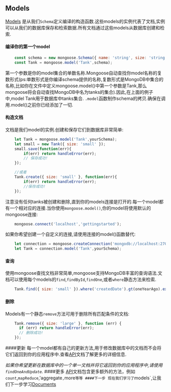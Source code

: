 ## Models 

[Models](#) 是从我们`Schema`定义编译的构造函数.这些models的实例代表了文档,实例可以从我们的数据库保存和检索数据.所有文档通过这些models从数据库创建和检索.

#### 编译你的第一个model

```js
	const schema = new mongoose.Schema({ name: 'string', size: 'string' });
	const Tank = mongoose.model('Tank',schema);
```
第一个参数是你的model集合的单数名称.Mongoose自动查找你model名称的复数形式(ps:单数形式是你编译schema提供的名称,复数形式是MongoDB中集合的名称,比如你在文件中定义mongoose.model()中第一个参数是Tank,那么mongoose将会自动查找MongoDB中名为tanks的集合).因此,在上面的例子中,model Tank用于数据库中tanks集合. `.model`函数制作schema的拷贝.确保在调用.model()之前你已经添加了一切.

#### 构造文档

文档是我们model的实例.创建和保存它们到数据库非常简单:
```js
	let Tank = mongoose.model('Tank',yourSchema);
	let small = new Tank({ size: 'small' });
	small.save(function(err){
		if(err) return handleError(err);
		// 保存成功!
	});

	//或者
	Tank.create({ size: 'small' }, function(err){
		if(err) return handleError(err);
		//保存成功!
	});
```
注意没有任何tanks被创建和删除,直到你的models连接是打开的.每一个model都有一个相对应的连接.当你使用`mongoose.model()`,你的model将使用默认的mongoose连接:
```js
	mongoose.connect('localhost','gettingstarted');
```
如果你希望创建一个自定义的连接,请使用连接的model()函数替代:
```js
	let connection = mongoose.createConnection('mongodb://localhost:27017/test');
	let Tank = connection.model('Tank',yourSchema);
```
#### 查询

使用mongoose查找文档非常简单,mongoose支持MongoDB丰富的查询语法.文档可以使用每个models的`find`,`findById`,`findOne`,或者`where`静态方法来检索.
```js
	Tank.find({ size: 'small' }).where('createdDate').gt(oneYearAgo).exec(callback);
```
#### 删除
Models有一个静态`remove`方法可用于删除所有匹配条件的文档:
```js
	Tank.remove({ size: 'large' }, function (err) {
	  if (err) return handleError(err);
	  // 删除成功!
	});
```
####更新
每一个model都有自己的更新方法,用于修改数据库中的文档而不会将它们返回到你的应用程序中.查看[API](#)文档了解更多的详细信息.

*如果你希望更新在数据库中的一个单一文档并将它返回到你的应用程序中,请使用`findOneAndUpdate`.*
####更多
[API](#)文档包含更多额外的方法，例如`count`,`mapReduce`,'aggregate`,`more`等等
####下一步
现在我们学习了`models`,让我们下一步学习[Documents](#)
